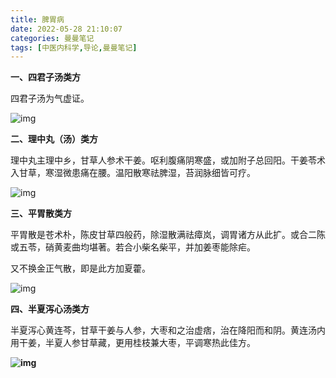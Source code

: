 ```yaml
---
title: 脾胃病
date: 2022-05-28 21:10:07
categories: 曼曼笔记
tags: [中医内科学,导论,曼曼笔记]
---
```


**一、四君子汤类方**

四君子汤为气虚证。

![img](https://mewtiger-1311904225.cos.ap-nanjing.myqcloud.com/post/clip_image002.png)

 

**二、理中丸（汤）类方**

理中丸主理中乡，甘草人参术干姜。呕利腹痛阴寒盛，或加附子总回阳。干姜苓术入甘草，寒湿微患痛在腰。温阳散寒祛脾湿，苔润脉细皆可疗。

![img](https://mewtiger-1311904225.cos.ap-nanjing.myqcloud.com/post/clip_image004.png)

 

**三、平胃散类方**

平胃散是苍术朴，陈皮甘草四般药，除湿散满祛瘴岚，调胃诸方从此扩。或合二陈或五苓，硝黄麦曲均堪著。若合小柴名柴平，并加姜枣能除疟。

又不换金正气散，即是此方加夏藿。

![img](https://mewtiger-1311904225.cos.ap-nanjing.myqcloud.com/post/clip_image006.png)

**四、半夏泻心汤类方**

半夏泻心黄连芩，甘草干姜与人参，大枣和之治虚痞，治在降阳而和阴。黄连汤内用干姜，半夏人参甘草藏，更用桂枝兼大枣，平调寒热此佳方。

**![img](https://mewtiger-1311904225.cos.ap-nanjing.myqcloud.com/post/clip_image008.png)**
